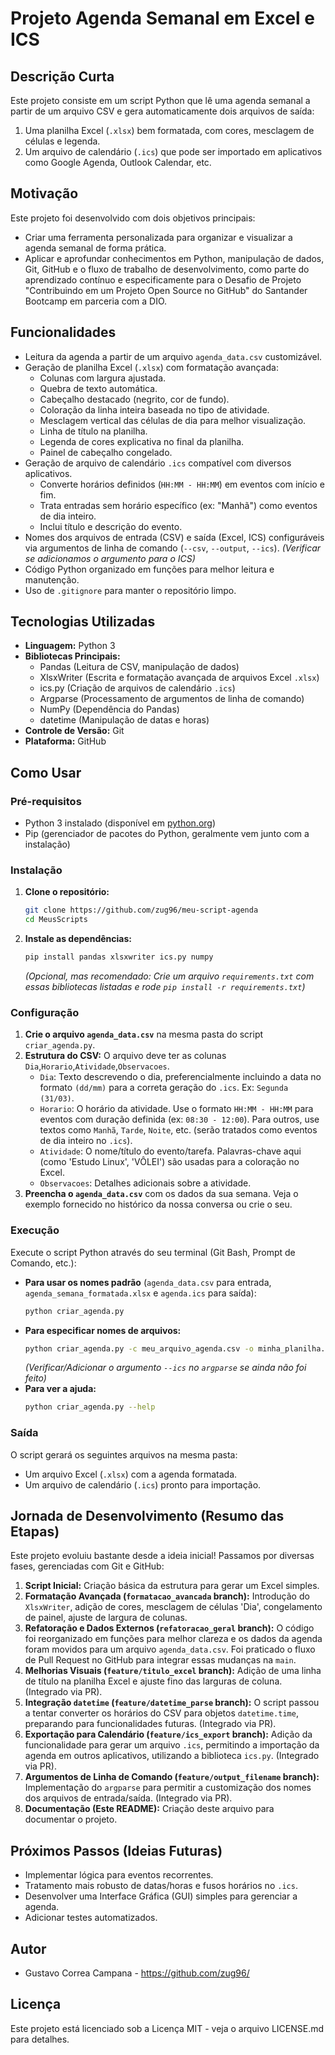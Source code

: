 # Projeto Agenda Semanal em Excel e ICS

## Descrição Curta

Este projeto consiste em um script Python que lê uma agenda semanal a partir de um arquivo CSV e gera automaticamente dois arquivos de saída:
1.  Uma planilha Excel (`.xlsx`) bem formatada, com cores, mesclagem de células e legenda.
2.  Um arquivo de calendário (`.ics`) que pode ser importado em aplicativos como Google Agenda, Outlook Calendar, etc.

## Motivação

Este projeto foi desenvolvido com dois objetivos principais:
* Criar uma ferramenta personalizada para organizar e visualizar a agenda semanal de forma prática.
* Aplicar e aprofundar conhecimentos em Python, manipulação de dados, Git, GitHub e o fluxo de trabalho de desenvolvimento, como parte do aprendizado contínuo e especificamente para o Desafio de Projeto "Contribuindo em um Projeto Open Source no GitHub" do Santander Bootcamp em parceria com a DIO.

## Funcionalidades

* Leitura da agenda a partir de um arquivo `agenda_data.csv` customizável.
* Geração de planilha Excel (`.xlsx`) com formatação avançada:
    * Colunas com largura ajustada.
    * Quebra de texto automática.
    * Cabeçalho destacado (negrito, cor de fundo).
    * Coloração da linha inteira baseada no tipo de atividade.
    * Mesclagem vertical das células de dia para melhor visualização.
    * Linha de título na planilha.
    * Legenda de cores explicativa no final da planilha.
    * Painel de cabeçalho congelado.
* Geração de arquivo de calendário `.ics` compatível com diversos aplicativos.
    * Converte horários definidos (`HH:MM - HH:MM`) em eventos com início e fim.
    * Trata entradas sem horário específico (ex: "Manhã") como eventos de dia inteiro.
    * Inclui título e descrição do evento.
* Nomes dos arquivos de entrada (CSV) e saída (Excel, ICS) configuráveis via argumentos de linha de comando (`--csv`, `--output`, `--ics`). *(Verificar se adicionamos o argumento para o ICS)*
* Código Python organizado em funções para melhor leitura e manutenção.
* Uso de `.gitignore` para manter o repositório limpo.

## Tecnologias Utilizadas

* **Linguagem:** Python 3
* **Bibliotecas Principais:**
    * Pandas (Leitura de CSV, manipulação de dados)
    * XlsxWriter (Escrita e formatação avançada de arquivos Excel `.xlsx`)
    * ics.py (Criação de arquivos de calendário `.ics`)
    * Argparse (Processamento de argumentos de linha de comando)
    * NumPy (Dependência do Pandas)
    * datetime (Manipulação de datas e horas)
* **Controle de Versão:** Git
* **Plataforma:** GitHub

## Como Usar

### Pré-requisitos

* Python 3 instalado (disponível em [python.org](https://python.org/))
* Pip (gerenciador de pacotes do Python, geralmente vem junto com a instalação)

### Instalação

1.  **Clone o repositório:**
    ```bash
    git clone https://github.com/zug96/meu-script-agenda
    cd MeusScripts
    ```
2.  **Instale as dependências:**
    ```bash
    pip install pandas xlsxwriter ics.py numpy
    ```
    *(Opcional, mas recomendado: Crie um arquivo `requirements.txt` com essas bibliotecas listadas e rode `pip install -r requirements.txt`)*

### Configuração

1.  **Crie o arquivo `agenda_data.csv`** na mesma pasta do script `criar_agenda.py`.
2.  **Estrutura do CSV:** O arquivo deve ter as colunas `Dia`,`Horario`,`Atividade`,`Observacoes`.
    * `Dia`: Texto descrevendo o dia, preferencialmente incluindo a data no formato `(dd/mm)` para a correta geração do `.ics`. Ex: `Segunda (31/03)`.
    * `Horario`: O horário da atividade. Use o formato `HH:MM - HH:MM` para eventos com duração definida (ex: `08:30 - 12:00`). Para outros, use textos como `Manhã`, `Tarde`, `Noite`, etc. (serão tratados como eventos de dia inteiro no `.ics`).
    * `Atividade`: O nome/título do evento/tarefa. Palavras-chave aqui (como 'Estudo Linux', 'VÔLEI') são usadas para a coloração no Excel.
    * `Observacoes`: Detalhes adicionais sobre a atividade.
3.  **Preencha o `agenda_data.csv`** com os dados da sua semana. Veja o exemplo fornecido no histórico da nossa conversa ou crie o seu.

### Execução

Execute o script Python através do seu terminal (Git Bash, Prompt de Comando, etc.):

* **Para usar os nomes padrão** (`agenda_data.csv` para entrada, `agenda_semana_formatada.xlsx` e `agenda.ics` para saída):
    ```bash
    python criar_agenda.py
    ```
* **Para especificar nomes de arquivos:**
    ```bash
    python criar_agenda.py -c meu_arquivo_agenda.csv -o minha_planilha.xlsx --ics meu_calendario.ics
    ```
    *(Verificar/Adicionar o argumento `--ics` no `argparse` se ainda não foi feito)*
* **Para ver a ajuda:**
    ```bash
    python criar_agenda.py --help
    ```

### Saída

O script gerará os seguintes arquivos na mesma pasta:
* Um arquivo Excel (`.xlsx`) com a agenda formatada.
* Um arquivo de calendário (`.ics`) pronto para importação.

## Jornada de Desenvolvimento (Resumo das Etapas)

Este projeto evoluiu bastante desde a ideia inicial! Passamos por diversas fases, gerenciadas com Git e GitHub:

1.  **Script Inicial:** Criação básica da estrutura para gerar um Excel simples.
2.  **Formatação Avançada (`formatacao_avancada` branch):** Introdução do `XlsxWriter`, adição de cores, mesclagem de células 'Dia', congelamento de painel, ajuste de largura de colunas.
3.  **Refatoração e Dados Externos (`refatoracao_geral` branch):** O código foi reorganizado em funções para melhor clareza e os dados da agenda foram movidos para um arquivo `agenda_data.csv`. Foi praticado o fluxo de Pull Request no GitHub para integrar essas mudanças na `main`.
4.  **Melhorias Visuais (`feature/titulo_excel` branch):** Adição de uma linha de título na planilha Excel e ajuste fino das larguras de coluna. (Integrado via PR).
5.  **Integração `datetime` (`feature/datetime_parse` branch):** O script passou a tentar converter os horários do CSV para objetos `datetime.time`, preparando para funcionalidades futuras. (Integrado via PR).
6.  **Exportação para Calendário (`feature/ics_export` branch):** Adição da funcionalidade para gerar um arquivo `.ics`, permitindo a importação da agenda em outros aplicativos, utilizando a biblioteca `ics.py`. (Integrado via PR).
7.  **Argumentos de Linha de Comando (`feature/output_filename` branch):** Implementação do `argparse` para permitir a customização dos nomes dos arquivos de entrada/saída. (Integrado via PR).
8.  **Documentação (Este README):** Criação deste arquivo para documentar o projeto.

## Próximos Passos (Ideias Futuras)

* Implementar lógica para eventos recorrentes.
* Tratamento mais robusto de datas/horas e fusos horários no `.ics`.
* Desenvolver uma Interface Gráfica (GUI) simples para gerenciar a agenda.
* Adicionar testes automatizados.

## Autor

* Gustavo Correa Campana - https://github.com/zug96/

## Licença

Este projeto está licenciado sob a Licença MIT - veja o arquivo LICENSE.md para detalhes.